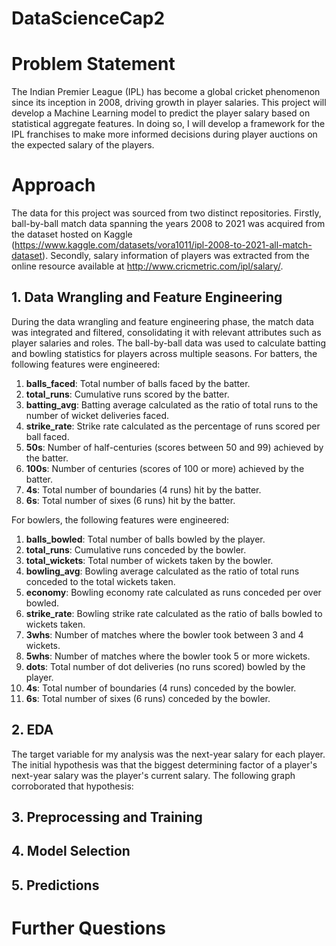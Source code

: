 # DataScienceCap2

# Problem Statement
The Indian Premier League (IPL) has become a global cricket phenomenon since its inception in 2008, driving growth in player salaries. This project will develop a Machine Learning model to predict the player salary based on statistical aggregate features. In doing so, I will develop a framework for the IPL franchises to make more informed decisions during player auctions on the expected salary of the players.

# Approach
The data for this project was sourced from two distinct repositories. Firstly, ball-by-ball match data spanning the years 2008 to 2021 was acquired from the dataset hosted on Kaggle (https://www.kaggle.com/datasets/vora1011/ipl-2008-to-2021-all-match-dataset). Secondly, salary information of players was extracted from the online resource available at http://www.cricmetric.com/ipl/salary/. 

## 1. Data Wrangling and Feature Engineering
During the data wrangling and feature engineering phase, the match data was integrated and filtered, consolidating it with relevant attributes such as player salaries and roles. The ball-by-ball data was used to calculate batting and bowling statistics for players across multiple seasons.
For batters, the following features were engineered:
1. **balls_faced**: Total number of balls faced by the batter.
2. **total_runs**: Cumulative runs scored by the batter.
3. **batting_avg**: Batting average calculated as the ratio of total runs to the number of wicket deliveries faced.
4. **strike_rate**: Strike rate calculated as the percentage of runs scored per ball faced.
5. **50s**: Number of half-centuries (scores between 50 and 99) achieved by the batter.
6. **100s**: Number of centuries (scores of 100 or more) achieved by the batter.
7. **4s**: Total number of boundaries (4 runs) hit by the batter.
8. **6s**: Total number of sixes (6 runs) hit by the batter.

For bowlers, the following features were engineered:
1. **balls_bowled**: Total number of balls bowled by the player.
2. **total_runs**: Cumulative runs conceded by the bowler.
3. **total_wickets**: Total number of wickets taken by the bowler.
4. **bowling_avg**: Bowling average calculated as the ratio of total runs conceded to the total wickets taken.
5. **economy**: Bowling economy rate calculated as runs conceded per over bowled.
6. **strike_rate**: Bowling strike rate calculated as the ratio of balls bowled to wickets taken.
7. **3whs**: Number of matches where the bowler took between 3 and 4 wickets.
8. **5whs**: Number of matches where the bowler took 5 or more wickets.
9. **dots**: Total number of dot deliveries (no runs scored) bowled by the player.
10. **4s**: Total number of boundaries (4 runs) conceded by the bowler.
11. **6s**: Total number of sixes (6 runs) conceded by the bowler.

## 2. EDA
The target variable for my analysis was the next-year salary for each player. The initial hypothesis was that the biggest determining factor of a player's next-year salary was the player's current salary. The following graph corroborated that hypothesis:

## 3. Preprocessing and Training

## 4. Model Selection

## 5. Predictions

# Further Questions
